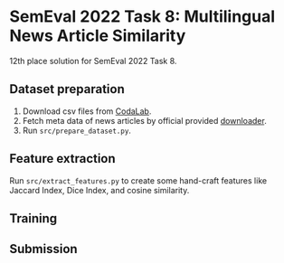 # SemEval 2022 Task 8: Multilingual News Article Similarity

12th place solution for SemEval 2022 Task 8.

## Dataset preparation

1. Download csv files from [CodaLab](https://competitions.codalab.org/competitions/33835).
1. Fetch meta data of news articles by official provided [downloader](https://github.com/euagendas/semeval_8_2022_ia_downloader).
1. Run `src/prepare_dataset.py`.

## Feature extraction

Run `src/extract_features.py` to create some hand-craft features like Jaccard Index, Dice Index, and cosine similarity.

## Training

## Submission
